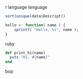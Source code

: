 ---
---

r language language

```r
sort(unique(data$Descript))

hello <- function( name ) {
    sprintf( "Hello, %s", name );
}
```

ruby

```ruby
def print_hi(name)
  puts "Hi, #{name}"
end
```

bop
